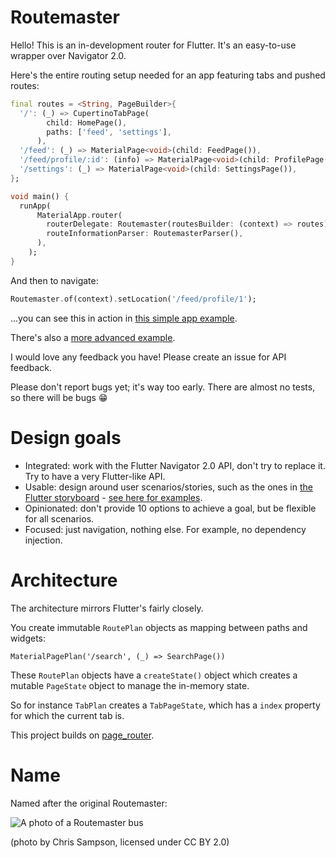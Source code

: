 # Routemaster

Hello! This is an in-development router for Flutter. It's an easy-to-use wrapper over Navigator 2.0.

Here's the entire routing setup needed for an app featuring tabs and pushed routes:

```dart
final routes = <String, PageBuilder>{
  '/': (_) => CupertinoTabPage(
        child: HomePage(),
        paths: ['feed', 'settings'],
      ),
  '/feed': (_) => MaterialPage<void>(child: FeedPage()),
  '/feed/profile/:id': (info) => MaterialPage<void>(child: ProfilePage(id: info['id'])),
  '/settings': (_) => MaterialPage<void>(child: SettingsPage()),
};

void main() {
  runApp(
      MaterialApp.router(
        routerDelegate: Routemaster(routesBuilder: (context) => routes),
        routeInformationParser: RoutemasterParser(),
      ),
    );
}
```

And then to navigate:

```dart
Routemaster.of(context).setLocation('/feed/profile/1');
```

...you can see this in action in [this simple app example](https://github.com/tomgilder/routemaster/blob/main/example/simple_example/lib/main.dart).

There's also a [more advanced example](https://github.com/tomgilder/routemaster/blob/main/example/mobile_app/lib/main.dart).

I would love any feedback you have! Please create an issue for API feedback.

Please don't report bugs yet; it's way too early. There are almost no tests, so there will be bugs 😁 

# Design goals

* Integrated: work with the Flutter Navigator 2.0 API, don't try to replace it. Try to have a very Flutter-like API.
* Usable: design around user scenarios/stories, such as the ones in [the Flutter storyboard](https://github.com/flutter/uxr/files/5953028/PUBLIC.Flutter.Navigator.API.Scenarios.-.Storyboards.pdf) - [see here for examples](https://github.com/tomgilder/routemaster/wiki/Routermaster-Flutter-scenarios).
* Opinionated: don't provide 10 options to achieve a goal, but be flexible for all scenarios.
* Focused: just navigation, nothing else. For example, no dependency injection.

# Architecture 

The architecture mirrors Flutter's fairly closely.

You create immutable `RoutePlan` objects as mapping between paths and widgets:

`MaterialPagePlan('/search', (_) => SearchPage())`

These `RoutePlan` objects have a `createState()` object which creates a mutable `PageState` object to manage the in-memory state.

So for instance `TabPlan` creates a `TabPageState`, which has a `index` property for which the current tab is.

This project builds on [page_router](https://github.com/johnpryan/page_router).

# Name

Named after the original Routemaster:

![A photo of a Routemaster bus](https://upload.wikimedia.org/wikipedia/commons/thumb/e/ea/Routemaster_RML2375_%28JJD_375D%29%2C_6_March_2004.jpg/320px-Routemaster_RML2375_%28JJD_375D%29%2C_6_March_2004.jpg)

(photo by Chris Sampson, licensed under CC BY 2.0)
